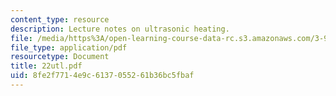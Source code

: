 ```yaml
---
content_type: resource
description: Lecture notes on ultrasonic heating.
file: /media/https%3A/open-learning-course-data-rc.s3.amazonaws.com/3-91-mechanical-behavior-of-plastics-spring-2007/8fe2f7714e9c6137055261b36bc5fbaf_22utl.pdf
file_type: application/pdf
resourcetype: Document
title: 22utl.pdf
uid: 8fe2f771-4e9c-6137-0552-61b36bc5fbaf
---
```

